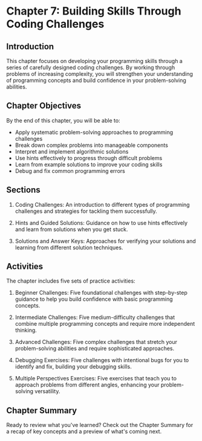 # Chapter 7: Building Skills Through Coding Challenges

## Introduction

This chapter focuses on developing your programming skills through a series of carefully designed coding challenges. By working through problems of increasing complexity, you will strengthen your understanding of programming concepts and build confidence in your problem-solving abilities.

## Chapter Objectives

By the end of this chapter, you will be able to:

- Apply systematic problem-solving approaches to programming challenges
- Break down complex problems into manageable components
- Interpret and implement algorithmic solutions
- Use hints effectively to progress through difficult problems
- Learn from example solutions to improve your coding skills
- Debug and fix common programming errors

## Sections

1. Coding Challenges: An introduction to different types of programming challenges and strategies for tackling them successfully.

2. Hints and Guided Solutions: Guidance on how to use hints effectively and learn from solutions when you get stuck.

3. Solutions and Answer Keys: Approaches for verifying your solutions and learning from different solution techniques.

## Activities

The chapter includes five sets of practice activities:

1. Beginner Challenges: Five foundational challenges with step-by-step guidance to help you build confidence with basic programming concepts.

2. Intermediate Challenges: Five medium-difficulty challenges that combine multiple programming concepts and require more independent thinking.

3. Advanced Challenges: Five complex challenges that stretch your problem-solving abilities and require sophisticated approaches.

4. Debugging Exercises: Five challenges with intentional bugs for you to identify and fix, building your debugging skills.

5. Multiple Perspectives Exercises: Five exercises that teach you to approach problems from different angles, enhancing your problem-solving versatility.

## Chapter Summary

Ready to review what you've learned? Check out the Chapter Summary for a recap of key concepts and a preview of what's coming next.

